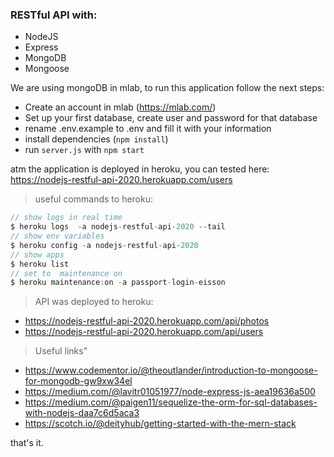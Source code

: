 ### RESTful API with:
* NodeJS
* Express
* MongoDB
* Mongoose

We are using mongoDB in mlab, to run this application follow the next steps:

* Create an account in mlab (https://mlab.com/)
* Set up your first database, create user and password for that database
* rename .env.example to .env and fill it with your information
* install dependencies (`npm install`)
* run `server.js` with `npm start`


atm the application is deployed in heroku, you can tested here:
https://nodejs-restful-api-2020.herokuapp.com/users

> useful commands to heroku:
```javascript
// show logs in real time
$ heroku logs  -a nodejs-restful-api-2020 --tail
// show env variables
$ heroku config -a nodejs-restful-api-2020
// show apps
$ heroku list
// set to  maintenance on
$ heroku maintenance:on -a passport-login-eisson
```

> API was deployed to heroku:
* https://nodejs-restful-api-2020.herokuapp.com/api/photos
* https://nodejs-restful-api-2020.herokuapp.com/api/users

> Useful links"
* https://www.codementor.io/@theoutlander/introduction-to-mongoose-for-mongodb-gw9xw34el
* https://medium.com/@lavitr01051977/node-express-js-aea19636a500
* https://medium.com/@paigen11/sequelize-the-orm-for-sql-databases-with-nodejs-daa7c6d5aca3
* https://scotch.io/@deityhub/getting-started-with-the-mern-stack

that's it.